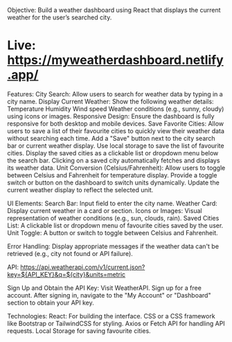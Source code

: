Objective:
Build a weather dashboard using React that displays the current weather for the user’s searched city.

# Live: https://myweatherdashboard.netlify.app/
Features:
City Search:
Allow users to search for weather data by typing in a city name.
Display Current Weather:
Show the following weather details:
Temperature
Humidity
Wind speed
Weather conditions (e.g., sunny, cloudy) using icons or images.
Responsive Design:
Ensure the dashboard is fully responsive for both desktop and mobile devices.
Save Favorite Cities:
Allow users to save a list of their favourite cities to quickly view their weather data without searching each time.
Add a "Save" button next to the city search bar or current weather display.
Use local storage to save the list of favourite cities.
Display the saved cities as a clickable list or dropdown menu below the search bar.
Clicking on a saved city automatically fetches and displays its weather data.
Unit Conversion (Celsius/Fahrenheit):
Allow users to toggle between Celsius and Fahrenheit for temperature display.
Provide a toggle switch or button on the dashboard to switch units dynamically.
Update the current weather display to reflect the selected unit.

UI Elements:
Search Bar: Input field to enter the city name.
Weather Card: Display current weather in a card or section.
Icons or Images: Visual representation of weather conditions (e.g., sun, clouds, rain).
Saved Cities List: A clickable list or dropdown menu of favourite cities saved by the user.
Unit Toggle: A button or switch to toggle between Celsius and Fahrenheit.

Error Handling:
Display appropriate messages if the weather data can't be retrieved (e.g., city not found or API failure).

API: https://api.weatherapi.com/v1/current.json?key=${API_KEY}&q=${city}&units=metric

Sign Up and Obtain the API Key:
Visit WeatherAPI.
Sign up for a free account.
After signing in, navigate to the "My Account" or "Dashboard" section to obtain your API key.


Technologies:
React: For building the interface.
CSS or a CSS framework like Bootstrap or TailwindCSS for styling.
Axios or Fetch API for handling API requests.
Local Storage for saving favourite cities.
